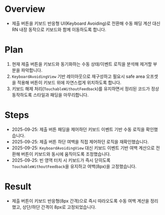 # Overview
- 제출 버튼을 키보드 반응형 UI(Keyboard Avoiding)로 전환해 수동 패딩 계산 대신 RN 내장 동작으로 키보드와 함께 이동하도록 합니다.

# Plan
1. 현재 제출 버튼을 키보드와 동기화하는 수동 상태/이벤트 로직을 분석해 제거할 부분을 파악합니다.
2. `KeyboardAvoidingView` 기반 레이아웃으로 재구성하고 필요시 safe area 오프셋을 적용해 버튼이 키보드 위에 자연스럽게 위치하도록 합니다.
3. 키보드 해제 처리(`TouchableWithoutFeedback`)를 유지하면서 정리된 코드가 정상 동작하도록 스타일과 패딩을 마무리합니다.

# Steps
- 2025-09-25: 제출 버튼 패딩을 제어하던 키보드 이벤트 기반 수동 로직을 확인했습니다.
- 2025-09-25: 제출 버튼 하단 여백을 직접 제어하던 로직을 재확인했습니다.
- 2025-09-25: `KeyboardAvoidingView` 대신 키보드 이벤트 기반 여백 계산으로 전환해 버튼이 키보드와 동시에 움직이도록 조정했습니다.
- 2025-09-25: 빈 영역 터치 시 키보드가 즉시 닫히도록 `TouchableWithoutFeedback`을 유지하고 여백(8px)을 고정했습니다.

# Result
- 제출 버튼이 키보드 반응형(8px 간격)으로 즉시 따라오도록 수동 여백 계산을 정리했고, 상단/하단 간격이 8px로 고정되었습니다.
